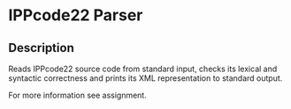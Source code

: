 # IPPcode22 Parser
## Description
Reads IPPcode22 source code from standard input, checks its lexical and syntactic correctness and prints its XML representation to standard output.

For more information see assignment.
